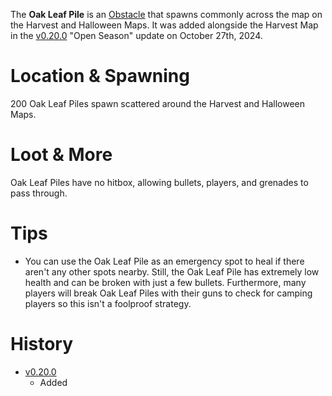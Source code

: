 <Mode />

The **Oak Leaf Pile** is an [Obstacle](/obstacles) that spawns commonly across the map on the Harvest and Halloween Maps. It was added alongside the Harvest Map in the [v0.20.0](https://github.com/HasangerGames/suroi/releases/tag/v0.20.0) "Open Season" update on October 27th, 2024. 
# Location & Spawning

200 Oak Leaf Piles spawn scattered around the Harvest and Halloween Maps.

# Loot & More

Oak Leaf Piles have no hitbox, allowing bullets, players, and grenades to pass through. 

# Tips

- You can use the Oak Leaf Pile as an emergency spot to heal if there aren't any other spots nearby. Still, the Oak Leaf Pile has extremely low health and can be broken with just a few bullets. Furthermore, many players will break Oak Leaf Piles with their guns to check for camping players so this isn't a foolproof strategy.

# History

- [v0.20.0](https://github.com/HasangerGames/suroi/releases/tag/v0.20.0)
  - Added 
  